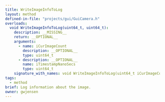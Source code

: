 ```yaml
---
title: WriteImageInfoToLog
layout: method
defined-in-file: "projects/gui/GuiCamera.h"
overloads:
  void WriteImageInfoToLog(uint64_t, uint64_t):
    description: __MISSING__
    return: __OPTIONAL__
    arguments:
      - name: iCurImageCount
        description: __OPTIONAL__
        type: uint64_t
      - description: __OPTIONAL__
        name: iTimestampNanoSecs
        type: uint64_t
    signature_with_names: void WriteImageInfoToLog(uint64_t iCurImageCount, uint64_t iTimestampNanoSecs)
tags:
  - method
brief: Log information about the image.
owner: gwjensen
---
```

